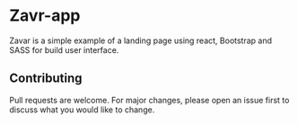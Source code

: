 # Zavr-app

Zavar is a simple example of a landing page using react, Bootstrap and SASS for build user interface. 

## Contributing
Pull requests are welcome. For major changes, please open an issue first to discuss what you would like to change.

